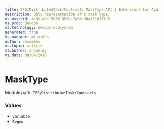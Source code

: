 ```yaml
---
title: TFS/DistributedTask/Contracts MaskType API | Extensions for Azure DevOps Services
description: Data representation of a mask type.
ms.assetid: 4c3e1ede-5960-85fb-7a06-0ba1310787e5
ms.prod: devops
ms.technology: devops-ecosystem
generated: true
ms.manager: mijacobs
author: chcomley
ms.topic: article
ms.author: chcomley
ms.date: 08/04/2016
---
```


# MaskType

Module path: `TFS/DistributedTask/Contracts`

### Values

* `Variable` 
* `Regex` 
